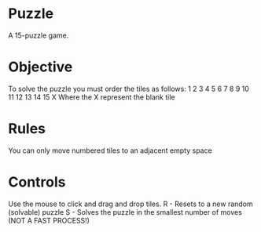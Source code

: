 # Puzzle
 A 15-puzzle game.

# Objective
 To solve the puzzle you must order the tiles as follows:
 1  2  3  4
 5  6  7  8
 9  10 11 12
 13 14 15 X
 Where the X represent the blank tile

# Rules
 You can only move numbered tiles to an adjacent empty space  

# Controls
 Use the mouse to click and drag and drop tiles.
 R - Resets to a new random (solvable) puzzle
 S - Solves the puzzle in the smallest number of moves (NOT A FAST PROCESS!)
